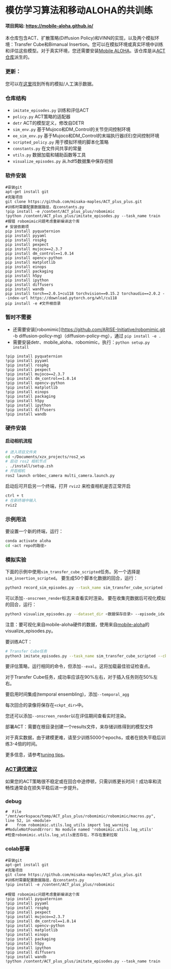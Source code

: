 # 模仿学习算法和移动ALOHA的共训练

#### 项目网站: https://mobile-aloha.github.io/

本仓库包含ACT、扩散策略(Diffusion Policy)和VINN的实现，以及两个模拟环境：Transfer Cube和Bimanual Insertion。您可以在模拟环境或真实环境中训练和评估这些模型。对于真实环境，您还需要安装[Mobile ALOHA](https://github.com/MarkFzp/mobile-aloha)。该仓库是从[ACT仓库](https://github.com/tonyzhaozh/act)派生的。

### 更新：
您可以在[这里](https://drive.google.com/drive/folders/1gPR03v05S1xiInoVJn7G7VJ9pDCnxq9O?usp=share_link)找到所有的模拟/人工演示数据。

### 仓库结构
- ``imitate_episodes.py`` 训练和评估ACT
- ``policy.py`` ACT策略的适配器
- ``detr`` ACT的模型定义，修改自DETR
- ``sim_env.py`` 基于Mujoco和DM_Control的关节空间控制环境
- ``ee_sim_env.py`` 基于Mujoco和DM_Control的末端执行器(EE)空间控制环境
- ``scripted_policy.py`` 用于模拟环境的脚本化策略
- ``constants.py`` 在文件间共享的常量
- ``utils.py`` 数据加载和辅助函数等工具
- ``visualize_episodes.py`` 从.hdf5数据集中保存视频

### 软件安装
```
#安装git
apt-get install git
#克隆项目
git clone https://github.com/misaka-maples/ACT_plus_plus.git
#训练时需要配置数据路径，在constants.py
!pip install -e /content/ACT_plus_plus/robomimic
!python /content/ACT_plus_plus/imitate_episodes.py --task_name train
#报错 robomimic问题考虑重新编译这个库
# 安装依赖项
pip install pyquaternion
pip install pyyaml
pip install rospkg
pip install pexpect
pip install mujoco==2.3.7
pip install dm_control==1.0.14
pip install opencv-python
pip install matplotlib
pip install einops
pip install packaging
pip install h5py
pip install ipython 
pip install diffusers
pip install wandb
pip install torch==2.0.1+cu118 torchvision==0.15.2 torchaudio==2.0.2 --index-url https://download.pytorch.org/whl/cu118
pip install -e #文件根目录
```
### 暂时不需要
- 还需要安装[robomimic](https://github.com/ARISE-Initiative/robomimic.git -b diffusion-policy-mg)（diffusion-policy-mg），通过 `pip install -e .`
- 需要安装detr、mobile_aloha、robomimic，执行：`python setup.py install`
```
!pip install pyquaternion
!pip install pyyaml
!pip install rospkg
!pip install pexpect
!pip install mujoco==2.3.7
!pip install dm_control==1.0.14
!pip install opencv-python
!pip install matplotlib
!pip install einops
!pip install packaging
!pip install h5py
!pip install ipython 
!pip install diffusers
!pip install wandb
```
### 硬件安装

#### 启动相机流程

```bash
# 进入项目文件夹
cd ~/Documents/xzx_projects/ros2_ws
# 启动 ros2 相机节点
. ./install/setup.zsh
# 开启相机
ros2 launch orbbec_camera multi_camera.launch.py
```
启动后可开启另一个终端，打开 `rviz2` 来检查相机是否正常开启
```bash
ctrl + t
# 在新终端中输入
rviz2
```


### 示例用法

要设置一个新的终端，运行：

```bash
conda activate aloha
cd <act repo的路径>
```

### 模拟实验

下面的示例中使用``sim_transfer_cube_scripted``任务。另一个选择是``sim_insertion_scripted``。
要生成50个脚本化数据的回合，运行：

```bash
python3 record_sim_episodes.py --task_name sim_transfer_cube_scripted --dataset_dir <数据保存目录> --num_episodes 50
```

可以添加``--onscreen_render``标志来查看实时渲染。
要在收集完数据后可视化模拟的回合，运行：

```bash
python3 visualize_episodes.py --dataset_dir <数据保存目录> --episode_idx 0
```

注意：要可视化来自mobile-aloha硬件的数据，使用来自[mobile-aloha](https://github.com/MarkFzp/mobile-aloha)的visualize_episodes.py。

要训练ACT：

```bash
# Transfer Cube任务
python3 imitate_episodes.py --task_name sim_transfer_cube_scripted --ckpt_dir <ckpt目录> --policy_class ACT --kl_weight 10 --chunk_size 100 --hidden_dim 512 --batch_size 8 --dim_feedforward 3200 --num_epochs 2000  --lr 1e-5 --seed 0
```

要评估策略，运行相同的命令，但添加``--eval``。这将加载最佳验证检查点。

对于Transfer Cube任务，成功率应该在90%左右，对于插入任务则在50%左右。

要启用时间集成(temporal ensembling)，添加``--temporal_agg``

每次回合的录像将保存在``<ckpt_dir>``中。

您还可以添加``--onscreen_render``以在评估期间查看实时渲染。

部署ACT：需要在根目录创建一个results文件，来存储训练得到的模型文件

对于真实数据，由于建模更难，请至少训练5000个epochs，或者在损失平稳后训练3-4倍的时间。

更多信息，请参考[tuning tips](https://docs.google.com/document/d/1FVIZfoALXg_ZkYKaYVh-qOlaXveq5CtvJHXkY25eYhs/edit?usp=sharing)。

### [ACT调优建议](https://docs.google.com/document/d/1FVIZfoALXg_ZkYKaYVh-qOlaXveq5CtvJHXkY25eYhs/edit?usp=sharing)
如果您的ACT策略很不稳定或在回合中途停顿，只需训练更长时间！成功率和流畅性通常会在损失平稳后进一步提升。
### debug
```
#  File "/mnt/workspace/temp/ACT_plus_plus/robomimic/robomimic/macros.py", line 52, in <module>
#    from robomimic.utils.log_utils import log_warning
#ModuleNotFoundError: No module named 'robomimic.utils.log_utils'
#检查robomimic.utils.log_utils是否存在，不存在重新拉取
```
### colab部署
```
#安装git
apt-get install git
#克隆项目
git clone https://github.com/misaka-maples/ACT_plus_plus.git
#训练时需要配置数据路径，在constants.py
!pip install -e /content/ACT_plus_plus/robomimic

#报错 robomimic问题考虑重新编译这个库
!pip install pyquaternion
!pip install pyyaml
!pip install rospkg
!pip install pexpect
!pip install mujoco==2.3.7
!pip install dm_control==1.0.14
!pip install opencv-python
!pip install matplotlib
!pip install einops
!pip install packaging
!pip install h5py
!pip install ipython 
!pip install diffusers
!pip install wandb
!python /content/ACT_plus_plus/imitate_episodes.py --task_name train
```